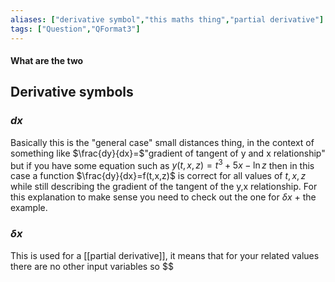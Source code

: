 ```yaml
---
aliases: ["derivative symbol","this maths thing","partial derivative"]
tags: ["Question","QFormat3"]
---
```


#### What are the two
## Derivative symbols
### $d x$
Basically this is the "general case" small distances thing, in the context of something like $\frac{dy}{dx}=$"gradient of tangent of y and x relationship" but if you have some equation such as $y(t,x,z) = t^{3} + 5x - \ln z$ then in this case a function $\frac{dy}{dx}=f(t,x,z)$ is correct for all values of $t,x,z$ while still describing the gradient of the tangent of the y,x relationship. 
For this explanation to make sense you need to check out the one for $\delta x$ + the example.

### $\delta x$
This is used for a [[partial derivative]], it means that for your related values there are no other input variables so $$
